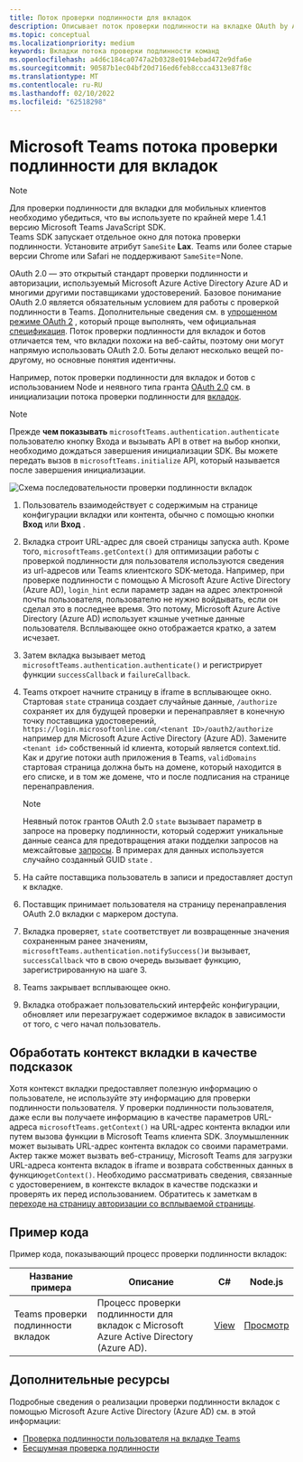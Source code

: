 ```yaml
---
title: Поток проверки подлинности для вкладок
description: Описывает поток проверки подлинности на вкладке OAuth by Azure AD и предоставляет пример кода
ms.topic: conceptual
ms.localizationpriority: medium
keywords: Вкладки потока проверки подлинности команд
ms.openlocfilehash: a4d6c184ca0747a2b0328e0194ebad472e9dfa6e
ms.sourcegitcommit: 90587b1ec04bf20d716ed6feb8ccca4313e87f8c
ms.translationtype: MT
ms.contentlocale: ru-RU
ms.lasthandoff: 02/10/2022
ms.locfileid: "62518298"
---
```

# <a name="microsoft-teams-authentication-flow-for-tabs"></a>Microsoft Teams потока проверки подлинности для вкладок

> [!NOTE]
> Для проверки подлинности для вкладки для мобильных клиентов необходимо убедиться, что вы используете по крайней мере 1.4.1 версию Microsoft Teams JavaScript SDK.  
> Teams SDK запускает отдельное окно для потока проверки подлинности. Установите атрибут `SameSite` **Lax**. Teams или более старые версии Chrome или Safari не поддерживают `SameSite`=None.

OAuth 2.0 — это открытый стандарт проверки подлинности и авторизации, используемый Microsoft Azure Active Directory Azure AD и многими другими поставщиками удостоверений. Базовое понимание OAuth 2.0 является обязательным условием для работы с проверкой подлинности в Teams. Дополнительные сведения см. в [упрощенном режиме OAuth 2](https://aaronparecki.com/oauth-2-simplified/) , который проще выполнять, чем официальная [спецификация](https://oauth.net/2/). Поток проверки подлинности для вкладок и ботов отличается тем, что вкладки похожи на веб-сайты, поэтому они могут напрямую использовать OAuth 2.0. Боты делают несколько вещей по-другому, но основные понятия идентичны.

Например, поток проверки подлинности для вкладок и ботов с использованием Node и неявного типа гранта [OAuth 2.0](https://oauth.net/2/grant-types/implicit/) см. в инициализации потока проверки подлинности для [вкладок](~/tabs/how-to/authentication/auth-tab-aad.md#initiate-authentication-flow).

> [!NOTE]
> Прежде **чем показывать** `microsoftTeams.authentication.authenticate` пользователю кнопку Входа и вызывать API в ответ на выбор кнопки, необходимо дождаться завершения инициализации SDK. Вы можете передать вызов в `microsoftTeams.initialize` API, который называется после завершения инициализации.

![Схема последовательности проверки подлинности вкладок](~/assets/images/authentication/tab_auth_sequence_diagram.png)

1. Пользователь взаимодействует с содержимым на странице конфигурации вкладки или контента, обычно с помощью кнопки **Вход** или **Вход** .
2. Вкладка строит URL-адрес для своей страницы запуска auth. Кроме того, `microsoftTeams.getContext()` для оптимизации работы с проверкой подлинности для пользователя используются сведения из url-адресов или Teams клиентского SDK-метода. Например, при проверке подлинности с помощью A Microsoft Azure Active Directory (Azure AD), `login_hint` если параметр задан на адрес электронной почты пользователя, пользователю не нужно войдывать, если он сделал это в последнее время. Это потому, Microsoft Azure Active Directory (Azure AD) использует кэшные учетные данные пользователя. Всплывающее окно отображается кратко, а затем исчезает.
3. Затем вкладка вызывает метод `microsoftTeams.authentication.authenticate()` и регистрирует функции `successCallback` и `failureCallback`.
4. Teams откроет начните страницу в iframe в всплывающее окно. Стартовая `state` страница создает случайные данные, `/authorize` сохраняет их для будущей проверки и перенаправляет в конечную точку поставщика удостоверений, `https://login.microsoftonline.com/<tenant ID>/oauth2/authorize` например для Microsoft Azure Active Directory (Azure AD). Замените `<tenant id>` собственный id клиента, который является context.tid.
Как и другие потоки auth приложения в Teams, `validDomains` стартовая страница должна быть на домене, который находится в его списке, и в том же домене, что и после подписания на странице перенаправления.

    > [!NOTE]
    > Неявный поток грантов OAuth 2.0 `state` вызывает параметр в запросе на проверку подлинности, который содержит уникальные данные сеанса для предотвращения атаки подделки запросов на межсайтовые [запросы](https://en.wikipedia.org/wiki/Cross-site_request_forgery). В примерах для данных используется случайно созданный GUID `state` .

5. На сайте поставщика пользователь в записи и предоставляет доступ к вкладке.
6. Поставщик принимает пользователя на страницу перенаправления OAuth 2.0 вкладки с маркером доступа.
7. Вкладка проверяет, `state` соответствует ли возвращенные значения сохраненным ранее значениям, `microsoftTeams.authentication.notifySuccess()`и вызывает, `successCallback` что в свою очередь вызывает функцию, зарегистрированную на шаге 3.
8. Teams закрывает всплывающее окно.
9. Вкладка отображает пользовательский интерфейс конфигурации, обновляет или перезагружает содержимое вкладок в зависимости от того, с чего начал пользователь.

## <a name="treat-tab-context-as-hints"></a>Обработать контекст вкладки в качестве подсказок

Хотя контекст вкладки предоставляет полезную информацию о пользователе, не используйте эту информацию для проверки подлинности пользователя. У проверки подлинности пользователя, даже если вы получаете информацию в качестве параметров URL-адреса `microsoftTeams.getContext()` на URL-адрес контента вкладки или путем вызова функции в Microsoft Teams клиента SDK. Злоумышленник может вызывать URL-адрес контента вкладок со своими параметрами. Актер также может вызвать веб-страницу, Microsoft Teams для загрузки URL-адреса контента вкладок в iframe и возврата собственных данных в функцию`getContext()`. Необходимо рассматривать сведения, связанные с удостоверением, в контексте вкладок в качестве подсказки и проверять их перед использованием. Обратитесь к заметкам в [переходе на страницу авторизации со всплываемой страницы](~/tabs/how-to/authentication/auth-tab-aad.md#navigate-to-the-authorization-page-from-your-pop-up-page).

## <a name="code-sample"></a>Пример кода

Пример кода, показывающий процесс проверки подлинности вкладок:

| **Название примера** | **Описание** | **C#** | **Node.js** |
|-----------------|-----------------|-------------|------------|
| Teams проверки подлинности вкладок | Процесс проверки подлинности для вкладок с Microsoft Azure Active Directory (Azure AD). | [View](https://github.com/OfficeDev/Microsoft-Teams-Samples/tree/main/samples/app-complete-sample/csharp) | [Просмотр](https://github.com/OfficeDev/Microsoft-Teams-Samples/tree/main/samples/app-complete-sample/nodejs) |

## <a name="see-also"></a>Дополнительные ресурсы

Подробные сведения о реализации проверки подлинности вкладок с помощью Microsoft Azure Active Directory (Azure AD) см. в этой информации:

* [Проверка подлинности пользователя на вкладке Teams](~/tabs/how-to/authentication/auth-tab-AAD.md)
* [Бесшумная проверка подлинности](~/tabs/how-to/authentication/auth-silent-AAD.md)
